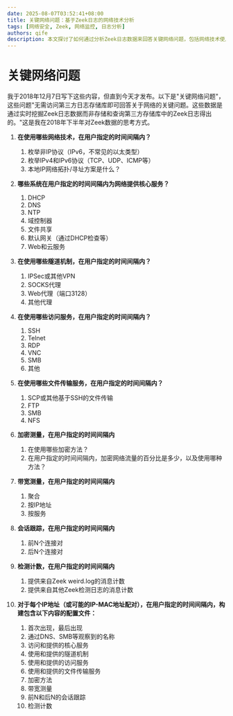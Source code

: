 ```yaml
---
date: 2025-08-07T03:52:41+08:00
title: 关键网络问题：基于Zeek日志的网络技术分析
tags: [网络安全, Zeek, 网络监控, 日志分析]
authors: qife
description: 本文探讨了如何通过分析Zeek日志数据来回答关键网络问题，包括网络技术使用情况、核心服务提供系统、隧道机制、访问服务、文件传输服务、加密测量、带宽测量和会话跟踪等。
---
```


# 关键网络问题

我于2018年12月7日写下这些内容，但直到今天才发布。以下是"关键网络问题"，这些问题"无需访问第三方日志存储库即可回答关于网络的关键问题。这些数据是通过实时挖掘Zeek日志数据而非存储和查询第三方存储库中的Zeek日志得出的。"这是我在2018年下半年对Zeek数据的思考方式。

1. **在使用哪些网络技术，在用户指定的时间间隔内？**
   1. 枚举非IP协议（IPv6，不常见的以太类型）
   2. 枚举IPv4和IPv6协议（TCP、UDP、ICMP等）
   3. 本地IP网络拓扑/寻址方案是什么？

2. **哪些系统在用户指定的时间间隔内为网络提供核心服务？**
   1. DHCP
   2. DNS
   3. NTP
   4. 域控制器
   5. 文件共享
   6. 默认网关（通过DHCP检查等）
   7. Web和云服务

3. **在使用哪些隧道机制，在用户指定的时间间隔内？**
   1. IPSec或其他VPN
   2. SOCKS代理
   3. Web代理（端口3128）
   4. 其他代理

4. **在使用哪些访问服务，在用户指定的时间间隔内？**
   1. SSH
   2. Telnet
   3. RDP
   4. VNC
   5. SMB
   6. 其他

5. **在使用哪些文件传输服务，在用户指定的时间间隔内？**
   1. SCP或其他基于SSH的文件传输
   2. FTP
   3. SMB
   4. NFS

6. **加密测量，在用户指定的时间间隔内**
   1. 在使用哪些加密方法？
   2. 在用户指定的时间间隔内，加密网络流量的百分比是多少，以及使用哪种方法？

7. **带宽测量，在用户指定的时间间隔内**
   1. 聚合
   2. 按IP地址
   3. 按服务

8. **会话跟踪，在用户指定的时间间隔内**
   1. 前N个连接对
   2. 后N个连接对

9. **检测计数，在用户指定的时间间隔内**
   1. 提供来自Zeek weird.log的消息计数
   2. 提供来自其他Zeek检测日志的消息计数

10. **对于每个IP地址（或可能的IP-MAC地址配对），在用户指定的时间间隔内，构建包含以下内容的配置文件：**
    1. 首次出现，最后出现
    2. 通过DNS、SMB等观察到的名称
    3. 访问和提供的核心服务
    4. 使用和提供的隧道机制
    5. 使用和提供的访问服务
    6. 使用和提供的文件传输服务
    7. 加密方法
    8. 带宽测量
    9. 前N和后N的会话跟踪
    10. 检测计数